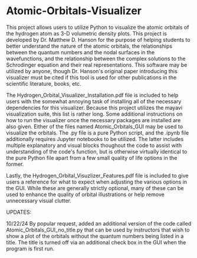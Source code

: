 # Atomic-Orbitals-Visualizer
This project allows users to utilize Python to visualize the atomic orbitals of the hydrogen atom as 3-D volumetric density plots. This project is developed by Dr. Matthew D. Hanson for the purpose of helping students to better understand the nature of the atomic orbitals, the relationships between the quantum numbers and the nodal surfaces in the wavefunctions, and the relationship between the complex solutions to the Schrodinger equation and their real representations. This software may be utilized by anyone, though Dr. Hanson's original paper introducing this visualizer must be cited if this tool is used for other publications in the scientific literature, books, etc. 

The Hydrogen_Orbital_Visualizer_Installation.pdf file is included to help users with the somewhat annoying task of installing all of the necessary dependencies for this visualizer. Because this project utilizes the mayavi visualization suite, this list is rather long. Some additional instructions on how to run the visualizer once the necessary packages are installed are also given. Either of the files named Atomic_Orbitals_GUI may be used to visualize the orbitals. The .py file is a pure Python script, and the .ipynb file additionally requires Jupyter notebooks to be utilized. The latter includes multiple explanatory and visual blocks thoughout the code to assist with understanding of the code's function, but is otherwise virtually identical to the pure Python file apart from a few small quality of life options in the former. 

Lastly, the Hydrogen_Orbital_Visuzlizer_Features.pdf file is included to give users a reference for what to expect when adjusting the various options in the GUI. While these are generally strictly optional, many of these can be used to enhance the quality of orbital illustrations or help remove unnecessary visual clutter. 

UPDATES:

10/22/24 By popular request, added an additional version of the code called Atomic_Orbitals_GUI_no_title.py that can be used by instructors that wish to show a plot of the orbitals without the quantum numbers being listed in a title. The title is turned off via an additional check box in the GUI when the program is first run. 
